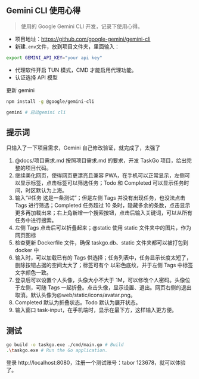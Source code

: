 ## Gemini CLI 使用心得

> 使用的 Google Gemini CLI 开发，记录下使用心得。

- 项目地址：https://github.com/google-gemini/gemini-cli
- 新建`.env`文件，放到项目文件夹，里面输入：

```bash
export GEMINI_API_KEY="your api key"
```

- 代理软件开启 TUN 模式，CMD 才能启用代理功能。
- 认证选择 API 模型

更新 gemini

```bash
npm install -g @google/gemini-cli

gemini # 启动gemini cli


```

## 提示词

只输入了一下项目需求，Gemini 自己修改验证，就完成了，太强了

1. @docs/项目需求.md 按照项目需求.md 的要求，开发 TaskGo 项目，给出完整的项目代码。
2. 继续美化网页，使得网页更漂亮且兼容 PWA，在手机可以正常显示，左侧可以显示标签，点击标签可以筛选任务；Todo 和 Completed 可以显示任务时间，时区默认为上海。
3. 输入“#任务 这是一条测试”；但是左侧 Tags 并没有出现任务，也没法点击 Tags 进行筛选；Completed 任务超过 10 条时，隐藏多余的条数，点击显示更多再加载出来；右上角新增一个搜索按钮，点击后输入关键词，可以从所有任务中进行搜索。
4. 左侧 Tags 点击后可以折叠起来；@static 使用 static 文件夹中的图片，作为网页图标
5. 检查更新 Dockerfile 文件，确保 taskgo.db、static 文件夹都可以被打包到 docker 中
6. 输入时，可以加载已有的 Tags 供选择；任务列表中，任务显示长度太短了，删除按钮占据的空间太大了；标签可有个
   以彩色底纹，并于左侧 Tags 中标签文字颜色一致。
7. 登录后可以设置个人头像，头像大小不大于 1M，可以修改个人密码。头像位于左侧，可随 Tags 一起折叠。点击头像，显示设置、退出。网页右侧的退出取消。默认头像为@web/static/icons/avatar.png。
8. Completed 默认为折叠状态。Todo 默认为展开状态。
9. 输入窗口 task-input，在手机端时，显示在最下方，这样输入更方便。

## 测试

```bash
go build -o taskgo.exe ./cmd/main.go # Build
.\taskgo.exe # Run the Go application.
```

登录 http://localhost:8080，注册一个测试账号：tabor 123678，就可以体验了。
